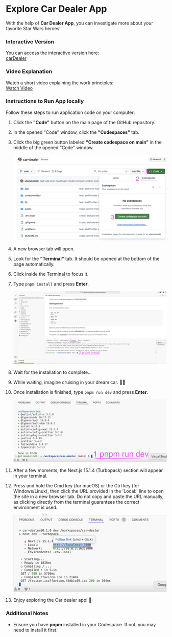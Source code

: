 # Explore Car Dealer App

With the help of **Car Dealer App**, you can investigate more about your favorite Star Wars heroes!

### Interactive Version

You can access the interactive version here:  
[carDealer](https://car-dealer-pi.vercel.app/)

### Video Explanation

Watch a short video explaining the work principles:  
[Watch Video](https://www.loom.com/share/1cbb53a867a64b169f0671111a36ea8b?sid=ceaeb5ac-6f46-42a1-8a64-e8e7ded08b3f)

### Instructions to Run App locally

Follow these steps to run application code on your computer:

1. Click the **"Code"** button on the main page of the GitHub repository.
2. In the opened "Code" window, click the **"Codespaces"** tab.
3. Click the big green button labeled **"Create codespace on main"** in the middle of the opened "Code" window.

   ![Step 1](./instruction-images/Step%201.png)

4. A new browser tab will open.
5. Look for the **"Terminal"** tab. It should be opened at the bottom of the page automatically.
6. Click inside the Terminal to focus it.
7. Type `pnpm install` and press **Enter**.

   ![Step 2](./instruction-images//Step%202.png)

8. Wait for the installation to complete...
9. While waiting, imagine cruising in your dream car. 🚗✨
10. Once installation is finished, type `pnpm run dev` and press **Enter**.

    ![Step 3](./instruction-images/Step%203.png)

11. After a few moments, the Next.js 15.1.4 (Turbopack) section will appear in your terminal.
12. Press and hold the Cmd key (for macOS) or the Ctrl key (for Windows/Linux), then click the URL provided in the 'Local:' line to open the site in a new browser tab. Do not copy and paste the URL manually, as clicking directly from the terminal guarantees the correct environment is used.

    ![Step 4](./instruction-images/Step%204.png)

13. Enjoy exploring the Car dealer app! 🎉

### Additional Notes

- Ensure you have **pnpm** installed in your Codespace. If not, you may need to install it first.
